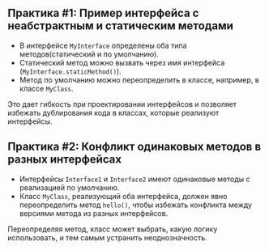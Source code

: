 ## Практика #1: Пример интерфейса с неабстрактным и статическим методами


- В интерфейсе `MyInterface` определены оба типа методов(статический и по умолчанию).
- Статический метод можно вызвать через имя интерфейса (`MyInterface.staticMethod()`).
- Метод по умолчанию можно переопределить в классе, например, в классе `MyClass`.

Это дает гибкость при проектировании интерфейсов и позволяет избежать дублирования кода в классах, которые реализуют интерфейсы.

## Практика #2: Конфликт одинаковых методов в разных интерфейсах

- Интерфейсы `Interface1` и `Interface2` имеют одинаковые методы с реализацией по умолчанию.
- Класс `MyClass`, реализующий оба интерфейса, должен явно переопределить метод `hello()`, чтобы избежать конфликта между версиями метода из разных интерфейсов.

Переопределяя метод, класс может выбрать, какую логику использовать, и тем самым устранить неоднозначность.